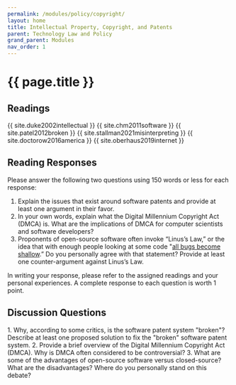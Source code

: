 ```yaml
---
permalink: /modules/policy/copyright/
layout: home
title: Intellectual Property, Copyright, and Patents
parent: Technology Law and Policy
grand_parent: Modules
nav_order: 1
---
```


# {{ page.title }}

<h2 class="text-delta">Readings</h2>
{{ site.duke2002intellectual }}
{{ site.chm2011software }}
{{ site.patel2012broken }}
{{ site.stallman2021misinterpreting }}
{{ site.doctorow2016america }}
{{ site.oberhaus2019internet }}

<h2 class="text-delta">Reading Responses</h2>
Please answer the following two questions using 150 words or less for each response:

1. Explain the issues that exist around software patents and provide at least one argument in their favor. 
2. In your own words, explain what the Digital Millennium Copyright Act (DMCA) is. What are the implications of DMCA for computer scientists and software developers? 
3. Proponents of open-source software often invoke “Linus’s Law,” or the idea that with enough people looking at some code "[all bugs become shallow](https://www.microsoft.com/en-us/security/blog/2006/06/07/linuss-law-aka-many-eyes-make-all-bugs-shallow/).” Do you personally agree with that statement? Provide at least one counter-argument against Linus’s Law. 

In writing your response, please refer to the assigned readings and your personal experiences. A complete response to each question is worth 1 point. 

<h2 class="text-delta">Discussion Questions</h2>
1. Why, according to some critics, is the software patent system "broken"? Describe at least one proposed solution to fix the "broken" software patent system.
2. Provide a brief overview of the Digital Millennium Copyright Act (DMCA). Why is DMCA often considered to be controversial?
3. What are some of the advantages of open-source software versus closed-source? What are the disadvantages? Where do you personally stand on this debate?